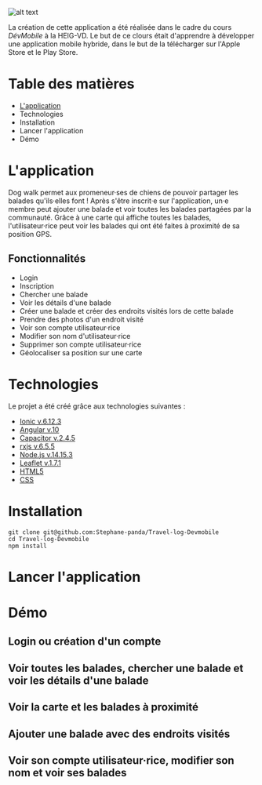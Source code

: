 ![alt text](https://www.zupimages.net/up/21/06/4889.png "Logo Dog Walk")

La création de cette application a été réalisée dans le cadre du cours *DévMobile* à la HEIG-VD. Le but de ce clours était d'apprendre à développer une application mobile hybride, dans le but de la télécharger sur l'Apple Store et le Play Store.

# Table des matières
* [L'application](#technologies)
* Technologies
* Installation
* Lancer l'application
* Démo

# L'application
Dog walk permet aux promeneur·ses de chiens de pouvoir partager les balades qu'ils·elles font ! Après s'être inscrit·e sur l'application, un·e membre peut ajouter une balade et voir toutes les balades partagées par la communauté. Grâce à une carte qui affiche toutes les balades, l'utilisateur·rice peut voir les balades qui ont été faites à proximité de sa position GPS.
## Fonctionnalités
* Login
* Inscription
* Chercher une balade
* Voir les détails d'une balade
* Créer une balade et créer des endroits visités lors de cette balade
* Prendre des photos d'un endroit visité
* Voir son compte utilisateur·rice
* Modifier son nom d'utilisateur·rice
* Supprimer son compte utilisateur·rice
* Géolocaliser sa position sur une carte

# Technologies
Le projet a été créé grâce aux technologies suivantes :
* [Ionic v.6.12.3](https://ionicframework.com/)
* [Angular v.10](https://angular.io/)
* [Capacitor v.2.4.5](https://capacitorjs.com/)
* [rxjs v.6.5.5](https://rxjs-dev.firebaseapp.com/)
* [Node.js v.14.15.3](https://nodejs.org/en/)
* [Leaflet v.1.7.1](https://leafletjs.com/)
* [HTML5](https://dev.w3.org/html5/html-author/)
* [CSS](https://www.w3.org/Style/CSS/)

# Installation
```
git clone git@github.com:Stephane-panda/Travel-log-Devmobile
cd Travel-log-Devmobile
npm install
```

# Lancer l'application
# Démo
## Login ou création d'un compte
## Voir toutes les balades, chercher une balade et voir les détails d'une balade
## Voir la carte et les balades à proximité
## Ajouter une balade avec des endroits visités
## Voir son compte utilisateur·rice, modifier son nom et voir ses balades
